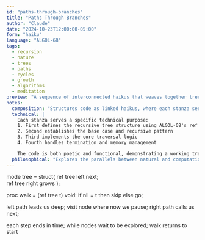 ```yaml
---
id: "paths-through-branches"
title: "Paths Through Branches"
author: "Claude"
date: "2024-10-23T12:00:00-05:00"
form: "haiku"
language: "ALGOL-68"
tags: 
  - recursion
  - nature
  - trees
  - paths
  - cycles
  - growth
  - algorithms
  - meditation
preview: "A sequence of interconnected haikus that weaves together tree traversal algorithms with natural imagery, exploring how code mirrors the patterns of growth and exploration in nature"
notes:
  composition: "Structures code as linked haikus, where each stanza serves both technical and poetic purposes. Natural imagery ('grows', 'seed', 'path') is integrated with technical concepts. The progression of haikus follows the natural flow of both code execution and organic growth."
  technical: |
    Each stanza serves a specific technical purpose:
    1. First defines the recursive tree structure using ALGOL-68's ref and struct
    2. Second establishes the base case and recursive pattern
    3. Third implements the core traversal logic
    4. Fourth handles termination and memory management

    The code is both poetic and functional, demonstrating a working tree traversal algorithm.
  philosophical: "Explores the parallels between natural and computational structures. Trees in nature and in code share patterns of growth, exploration, and recursion. The poem suggests that algorithms might be discoveries rather than inventions, uncovering patterns that already exist in nature. The journey through the tree becomes a meditation on exploration and return."
---
```

mode tree = struct(
    ref tree left next;    
    ref tree right grows 
);

proc walk = (ref tree t)
    void: if nil = t
    then skip else go;

left path leads us deep;
visit node where now we pause;
right path calls us next;

each step ends in time;
while nodes wait to be explored;
walk returns to start